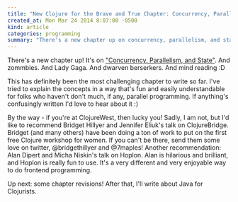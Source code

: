 ```yaml
---
title: "New Clojure for the Brave and True Chapter: Concurrency, Parallelism, and State. And Zombies."
created_at: Mon Mar 24 2014 8:07:00 -0500
kind: article
categories: programming
summary: "There's a new chapter up on concurrency, parallelism, and state. And zombies."
---
```


There's a new chapter up! It's on
["Concurrency, Parallelism, and State"](http://www.braveclojure.com/concurrency/).
And zommbies. And Lady Gaga. And dwarven berserkers. And mind reading :D

This has definitely been the most challenging chapter to write so far.
I've tried to explain the concepts in a way that's fun and easily
understandable for folks who haven't don't much, if any, parallel
programming. If anything's confusingly written I'd love to hear about
it :)﻿

By the way - if you're at ClojureWest, then lucky you! Sadly, I am
not, but I'd like to recommend Bridget Hillyer and Jennifer Eliuk's
talk on ClojureBridge. Bridget (and many others) have been doing a ton
of work to put on the first free Clojure workshop for women. If you
can't be there, send them some love on twitter, @bridgethillyer and
@7maples! Another recommendation: Alan Dipert and Micha Niskin's talk
on Hoplon. Alan is hilarious and brilliant, and Hoplon is really fun
to use. It's a very different and very enjoyable way to do frontend
programming.

Up next: some chapter revisions! After that, I'll write about Java
for Clojurists.
